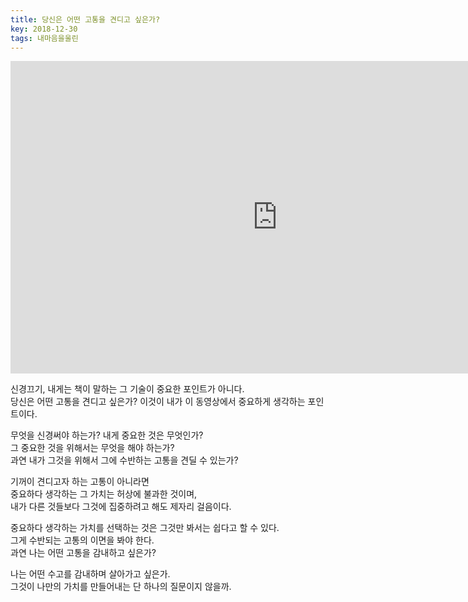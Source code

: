 ```yaml
---
title: 당신은 어떤 고통을 견디고 싶은가?
key: 2018-12-30
tags: 내마음을울린
---
```


<iframe width="854" height="500" src="https://www.youtube.com/embed/_zFFk7AZiL4" frameborder="0" allow="accelerometer; autoplay; encrypted-media; gyroscope; picture-in-picture" allowfullscreen></iframe>

<br/>

신경끄기, 내게는 책이 말하는 그 기술이 중요한 포인트가 아니다.<br/>
당신은 어떤 고통을 견디고 싶은가? 이것이 내가 이 동영상에서 중요하게 생각하는 포인트이다.<br/>

무엇을 신경써야 하는가? 내게 중요한 것은 무엇인가?<br/>
그 중요한 것을 위해서는 무엇을 해야 하는가?<br/>
과연 내가 그것을 위해서 그에 수반하는 고통을 견딜 수 있는가?<br/>

기꺼이 견디고자 하는 고통이 아니라면<br/>
중요하다 생각하는 그 가치는 허상에 불과한 것이며,<br/>
내가 다른 것들보다 그것에 집중하려고 해도 제자리 걸음이다.<br/>

중요하다 생각하는 가치를 선택하는 것은 그것만 봐서는 쉽다고 할 수 있다.<br/>
그게 수반되는 고통의 이면을 봐야 한다.<br/>
과연 나는 어떤 고통을 감내하고 싶은가?<br/>

나는 어떤 수고를 감내하며 살아가고 싶은가.<br/>
그것이 나만의 가치를 만들어내는 단 하나의 질문이지 않을까.<br/>
